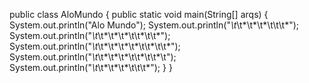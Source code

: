 public class AloMundo
{
public static void main(String[] arqs)
{
System.out.println("Alo Mundo");
System.out.println("*\t*\t*\t*\t*\t\t\t*");
System.out.println("*\t*\t*\t*\t*\t\t*\t\t*");
System.out.println("*\t*\t*\t*\t*\t*\t\t*\t\t*");
System.out.println("*\t*\t*\t*\t*\t\t*\t\t*\t");
System.out.println("*\t*\t*\t*\t*\t\t\t*");
}
}
